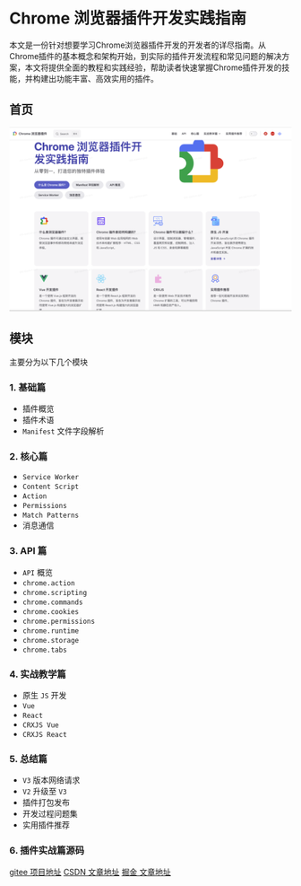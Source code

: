 # Chrome 浏览器插件开发实践指南

本文是一份针对想要学习Chrome浏览器插件开发的开发者的详尽指南。从Chrome插件的基本概念和架构开始，到实际的插件开发流程和常见问题的解决方案，本文将提供全面的教程和实践经验，帮助读者快速掌握Chrome插件开发的技能，并构建出功能丰富、高效实用的插件。

## 首页

![alt text](assets/image.png)

## 模块
主要分为以下几个模块

### 1. 基础篇

- 插件概览
- 插件术语
- `Manifest` 文件字段解析

### 2. 核心篇

- `Service Worker`
- `Content Script`
- `Action`
- `Permissions`
- `Match Patterns`
- 消息通信

### 3. API 篇

- `API` 概览
- `chrome.action`
- `chrome.scripting`
- `chrome.commands`
- `chrome.cookies`
- `chrome.permissions`
- `chrome.runtime`
- `chrome.storage`
- `chrome.tabs`

### 4. 实战教学篇

- 原生 `JS` 开发
- `Vue`
- `React`
- `CRXJS Vue`
- `CRXJS React`

### 5. 总结篇

- `V3` 版本网络请求
- `V2` 升级至 `V3`
- 插件打包发布
- 开发过程问题集
- 实用插件推荐

### 6. 插件实战篇源码

[gitee 项目地址](https://gitee.com/guoqiankun/my-vue3-plugin/tree/react_vite_chrome/)
[CSDN 文章地址](https://guoqiankun.blog.csdn.net/?type=blog)
[掘金 文章地址](https://juejin.cn/user/2409752520033768/posts)

